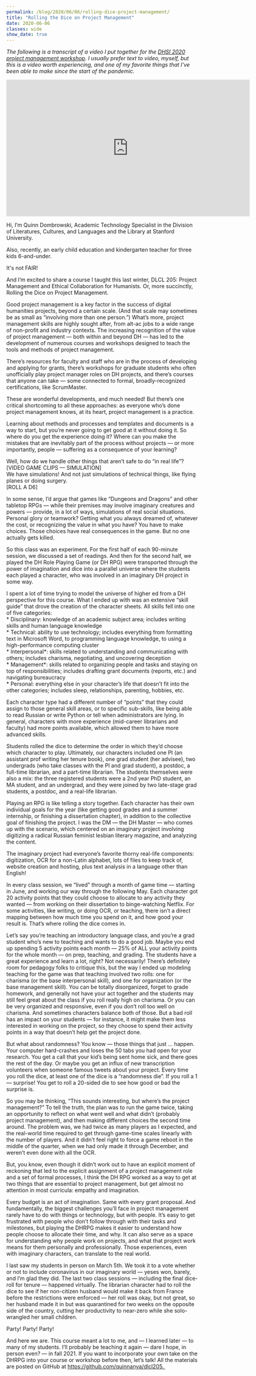```yaml
---
permalink: /blog/2020/06/06/rolling-dice-project-management/
title: "Rolling the Dice on Project Management"
date: 2020-06-06
classes: wide
show_date: true
---
```

<p><em>The following is a transcript of a video I put together for the <a href="https://dhsi.org/dhsi-2020/dhsi-2020-project-management/">DHSI 2020 project management workshop</a>. I usually prefer text to video, myself, but this is a video worth experiencing, and one of my favorite things that I've been able to make since the start of the pandemic.</em></p>
<p><iframe allow="autoplay; fullscreen" allowfullscreen="" frameborder="0" height="360" src="https://player.vimeo.com/video/426443067" width="640"></iframe></p>
<p>Hi, I’m Quinn Dombrowski, Academic Technology Specialist in the Division of Literatures, Cultures, and Languages and the Library at Stanford University. </p>
<p>Also, recently, an early child education and kindergarten teacher for three kids 6-and-under. </p>
<p><TODDLER> It's not FAIR!</p>
<p>And I’m excited to share a course I taught this last winter, DLCL 205: Project Management and Ethical Collaboration for Humanists. Or, more succinctly, Rolling the Dice on Project Management.</p>
<p>Good project management is a key factor in the success of digital humanities projects, beyond a certain scale. (And that scale may sometimes be as small as “involving more than one person.”) What’s more, project management skills are highly sought after, from alt-ac jobs to a wide range of non-profit and industry contexts. The increasing recognition of the value of project management — both within and beyond DH — has led to the development of numerous courses and workshops designed to teach the tools and methods of project management. </p>
<p>There’s resources for faculty and staff who are in the process of developing and applying for grants, there’s workshops for graduate students who often unofficially play project manager roles on DH projects, and there’s courses that anyone can take — some connected to formal, broadly-recognized certifications, like ScrumMaster.</p>
<p>These are wonderful developments, and much needed! But there’s one critical shortcoming to all these approaches: as everyone who’s done project management knows, at its heart, project management is a practice. </p>
<p>Learning about methods and processes and templates and documents is a way to start, but you’re never going to get good at it without doing it. So where do you get the experience doing it? Where can you make the mistakes that are inevitably part of the process without projects — or more importantly, people — suffering as a consequence of your learning?</p>
<p>Well, how do we handle other things that aren’t safe to do “in real life”?<br />
[VIDEO GAME CLIPS — SIMULATION]<br />
We have simulations! And not just simulations of technical things, like flying planes or doing surgery. <br />
[ROLL A D6]</p>
<p>
In some sense, I’d argue that games like “Dungeons and Dragons” and other tabletop RPGs — while their premises may involve imaginary creatures and powers — provide, in a lot of ways, simulations of real social situations. Personal glory or teamwork? Getting what you always dreamed of, whatever the cost, or recognizing the value in what you have? You have to make choices. Those choices have real consequences in the game. But no one actually gets killed.</p>
<p>
So this class was an experiment. For the first half of each 90-minute session, we discussed a set of readings. And then for the second half, we played the DH Role Playing Game (or DH RPG) were transported through the power of imagination and dice into a parallel universe where the students each played a character, who was involved in an imaginary DH project in some way.</p>
<p>
I spent a lot of time trying to model the universe of higher ed from a DH perspective for this course. What I ended up with was an extensive “skill guide” that drove the creation of the character sheets. All skills fell into one of five categories: <br />
* Disciplinary: knowledge of an academic subject area; includes writing skills and human language knowledge<br />
* Technical: ability to use technology; includes everything from formatting text in Microsoft Word, to programming language knowledge, to using a high-performance computing cluster<br />
* Interpersonal*: skills related to understanding and communicating with others; includes charisma, negotiating, and uncovering deception<br />
* Management*: skills related to organizing people and tasks and staying on top of responsibilities; includes drafting grant documents (reports, etc.) and navigating bureaucracy<br />
* Personal: everything else in your character’s life that doesn’t fit into the other categories; includes sleep, relationships, parenting, hobbies, etc.</p>
<p>Each character type had a different number of “points” that they could assign to those general skill areas, or to specific sub-skills, like being able to read Russian or write Python or tell when administrators are lying. In general, characters with more experience (mid-career librarians and faculty) had more points available, which allowed them to have more advanced skills.</p>
<p>Students rolled the dice to determine the order in which they’d choose which character to play. Ultimately, our characters included one PI (an assistant prof writing her tenure book), one grad student (her advisee), two undergrads (who take classes with the PI and grad student), a postdoc, a full-time librarian, and a part-time librarian. The students themselves were also a mix: the three registered students were a 2nd year PhD student, an MA student, and an undergrad, and they were joined by two late-stage grad students, a postdoc, and a real-life librarian.</p>
<p>Playing an RPG is like telling a story together. Each character has their own individual goals for the year (like getting good grades and a summer internship, or finishing a dissertation chapter), in addition to the collective goal of finishing the project. I was the DM — the DH Master — who comes up with the scenario, which centered on an imaginary project involving digitizing a radical Russian feminist lesbian literary magazine, and analyzing the content. </p>
<p>The imaginary project had everyone’s favorite thorny real-life components: digitization, OCR for a non-Latin alphabet, lots of files to keep track of, website creation and hosting, plus text analysis in a language other than English!</p>
<p>In every class session, we “lived” through a month of game time — starting in June, and working our way through the following May. Each character got 20 activity points that they could choose to allocate to any activity they wanted — from working on their dissertation to binge-watching Netflix. For some activities, like writing, or doing OCR, or teaching, there isn’t a direct mapping between how much time you spend on it, and how good your result is. That’s where rolling the dice comes in.</p>
<p>Let’s say you’re teaching an introductory language class, and you’re a grad student who’s new to teaching and wants to do a good job. Maybe you end up spending 5 activity points each month — 25% of ALL your activity points for the whole month — on prep, teaching, and grading. The students have a great experience and learn a lot, right? Not necessarily! There’s definitely room for pedagogy folks to critique this, but the way I ended up modeling teaching for the game was that teaching involved two rolls: one for charisma (or the base interpersonal skill), and one for organization (or the base management skill). You can be totally disorganized, forget to grade homework, and generally not have your act together and the students may still feel great about the class if you roll really high on charisma. Or you can be very organized and responsive, even if you don’t roll too well on charisma. And sometimes characters balance both of those. But a bad roll has an impact on your students — for instance, it might make them less interested in working on the project, so they choose to spend their activity points in a way that doesn’t help get the project done.</p>
<p>But what about randomness? You know — those things that just … happen. Your computer hard-crashes and loses the 50 tabs you had open for your research. You get a call that your kid’s being sent home sick, and there goes the rest of the day. Or maybe you get an influx of new transcription volunteers when someone famous tweets about your project. Every time you roll the dice, at least one of the dice is a “randomness die”. If you roll a 1 — surprise! You get to roll a 20-sided die to see how good or bad the surprise is.</p>
<p>So you may be thinking, “This sounds interesting, but where’s the project management?” To tell the truth, the plan was to run the game twice, taking an opportunity to reflect on what went well and what didn’t (probably project management), and then making different choices the second time around. The problem was, we had twice as many players as I expected, and the real-world time required to get through game-time scales linearly with the number of players. And it didn’t feel right to force a game reboot in the middle of the quarter, when we had only made it through December, and weren’t even done with all the OCR.</p>
<p>But, you know, even though it didn’t work out to have an explicit moment of reckoning that led to the explicit assignment of a project management role and a set of formal processes, I think the DH RPG worked as a way to get at two things that are essential to project management, but get almost no attention in most curricula: empathy and imagination.</p>
<p>Every budget is an act of imagination. Same with every grant proposal. And fundamentally, the biggest challenges you’ll face in project management rarely have to do with things or technology, but with people. It’s easy to get frustrated with people who don’t follow through with their tasks and milestones, but playing the DHRPG makes it easier to understand how people choose to allocate their time, and why. It can also serve as a space for understanding why people work on projects, and what that project work means for them personally and professionally. Those experiences, even with imaginary characters, can translate to the real world.</p>
<p>I last saw my students in person on March 5th. We took it to a vote whether or not to include coronavirus in our imaginary world — yeses won, barely, and I’m glad they did. The last two class sessions — including the final dice-roll for tenure — happened virtually. The librarian character had to roll the dice to see if her non-citizen husband would make it back from France before the restrictions were enforced — her roll was okay, but not great, so her husband made it in but was quarantined for two weeks on the opposite side of the country, cutting her productivity to near-zero while she solo-wrangled her small children. </p>
<p><KIDS> Party! Party! Party!</p>
<p>And here we are. This course meant a lot to me, and — I learned later — to many of my students. I’ll probably be teaching it again — dare I hope, in person even? — in fall 2021. If you want to incorporate your own take on the DHRPG into your course or workshop before then, let’s talk! All the materials are posted on GitHub at <a href="https://github.com/quinnanya/dlcl205. ">https://github.com/quinnanya/dlcl205. </a></p>
